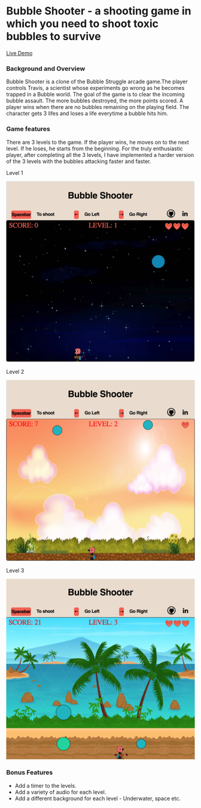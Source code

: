 # Bubble Shooter - a shooting game in which you need to shoot toxic bubbles to survive

[Live Demo](https://archhere.github.io/Bubble-Shooter/)

### Background and Overview

 Bubble Shooter is a clone of the Bubble Struggle arcade game.The player controls Travis, a scientist whose experiments go wrong as he becomes trapped in a Bubble world. The goal of the game is to clear the incoming bubble assault. The more bubbles destroyed, the more points scored. A player wins when there are no bubbles remaining on the playing field. The character gets 3 lifes and loses a life everytime a bubble hits him.
 
### Game features

There are 3 levels to the game. If the player wins, he moves on to the next level. If he loses, he starts from the beginning. For the truly enthusiastic player, after completing all the 3 levels, I have implemented a harder version of the 3 levels with the bubbles attacking faster and faster.
 
 Level 1
 
 ![](assets/images/level1screen.png)
 
 Level 2
 
  ![](assets/images/level2screen.png)
  
  Level 3
 
  ![](assets/images/level3screen.png)

 ### Bonus Features
 
 * Add a timer to the levels.
 * Add a variety of audio for each level.
 * Add a different background for each level - Underwater, space etc.

